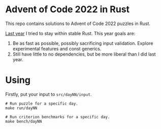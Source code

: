 # Advent of Code 2022 in Rust

This repo contains solutions to Advent of Code 2022 puzzles in Rust.

[Last year](https://github.com/fyrchik/aoc2021rust) I tried to stay within stable Rust.
This year goals are:
1. Be as fast as possible, possibly sacrificing input validation. Explore experimental features and const generics.
2. Still have little to no dependencies, but be more liberal than I did last year.

# Using

Firstly, put your input to `src/dayNN/input`.

```
# Run puzzle for a specific day.
make run/dayNN

# Run criterion benchmarks for a specific day.
make bench/dayNN
```
